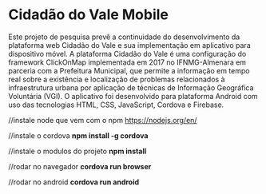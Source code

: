 <h1>Cidadão do Vale Mobile</h1>

<p>Este projeto de pesquisa prevê a continuidade do desenvolvimento da plataforma web Cidadão do Vale e sua implementação em aplicativo para dispositivo móvel. A plataforma Cidadão do Vale é uma configuração do framework ClickOnMap implementada em 2017 no IFNMG-Almenara em parceria com a Prefeitura Municipal, que permite a informação em tempo real sobre a existência e localização de problemas relacionados à infraestrutura urbana por aplicação de técnicas de Informação Geográfica Voluntária (VGI). O aplicativo foi desenvolvido para plataforma Android com uso das tecnologias HTML, CSS, JavaScript, Cordova e Firebase.</p>


//instale node que vem com o npm
https://nodejs.org/en/

//instale o cordova
**npm install -g cordova**

//instale o modulos do projeto
**npm install**

//rodar no navegador
**cordova run browser**

//rodar no android
**cordova run android**
